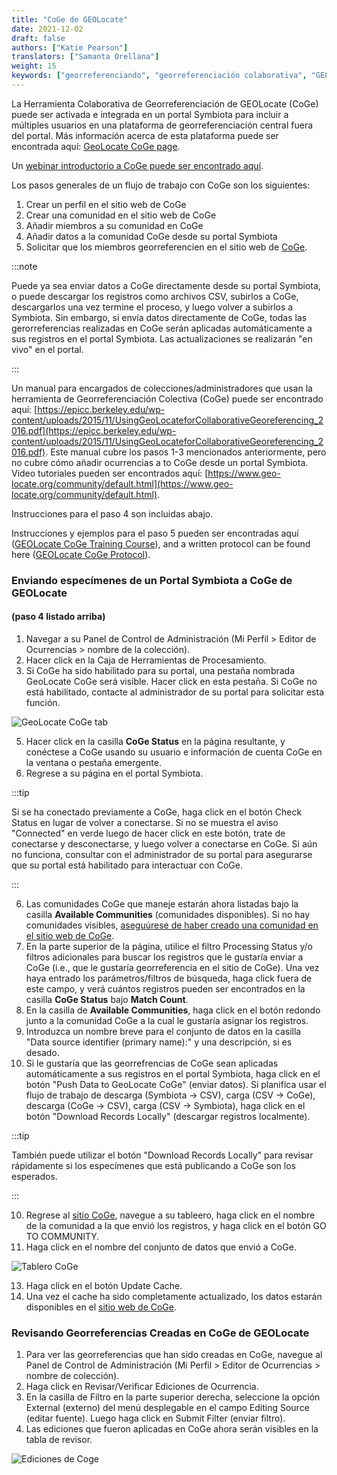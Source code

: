 ```yaml
---
title: "CoGe de GEOLocate"
date: 2021-12-02
draft: false
authors: ["Katie Pearson"]
translators: ["Samanta Orellana"]
weight: 15
keywords: ["georreferenciando", "georreferenciación colaborativa", "GEOLocate"]
---
```


La Herramienta Colaborativa de Georreferenciación de GEOLocate (CoGe) puede ser activada e integrada en un portal Symbiota para incluir a múltiples usuarios en una plataforma de georreferenciación central fuera del portal. Más información acerca de esta plataforma puede ser encontrada aquí: [GeoLocate CoGe page](https://coge.geo-locate.org/).

Un [webinar introductorio a CoGe puede ser encontrado aquí](https://youtu.be/1IZhUMqCGvs).

Los pasos generales de un flujo de trabajo con CoGe son los siguientes:

1. Crear un perfil en el sitio web de CoGe
2. Crear una comunidad en el sitio web de CoGe
3. Añadir miembros a su comunidad en CoGe
4. Añadir datos a la comunidad CoGe desde su portal Symbiota
5. Solicitar que los miembros georreferencien en el sitio web de [CoGe](https://www.geo-locate.org/web/WebComGeoref.aspx).

:::note

Puede ya sea enviar datos a CoGe directamente desde su portal Symbiota, o puede descargar los registros como archivos CSV, subirlos a CoGe, descargarlos una vez termine el proceso, y luego volver a subirlos a Symbiota. Sin embargo, si envía datos directamente de CoGe, todas las gerorreferencias realizadas en CoGe serán aplicadas automáticamente a sus registros en el portal Symbiota. Las actualizaciones se realizarán "en vivo" en el portal.

:::

Un manual para encargados de colecciones/administradores que usan la herramienta de Georreferenciación Colectiva (CoGe) puede ser encontrado aquí: [https://epicc.berkeley.edu/wp-content/uploads/2015/11/UsingGeoLocateforCollaborativeGeoreferencing_2016.pdf](https://epicc.berkeley.edu/wp-content/uploads/2015/11/UsingGeoLocateforCollaborativeGeoreferencing_2016.pdf). Este manual cubre los pasos 1-3 mencionados anteriormente, pero no cubre cómo añadir ocurrencias a to CoGe desde un portal Symbiota. Video tutoriales pueden ser encontrados aquí: [https://www.geo-locate.org/community/default.html](https://www.geo-locate.org/community/default.html).

Instrucciones para el paso 4 son incluidas abajo.

Instrucciones y ejemplos para el paso 5 pueden ser encontradas aquí ([GEOLocate CoGe Training Course](https://www.capturingcaliforniasflowers.org/georeferencingcourse-coge.html)), and a written protocol can be found here ([GEOLocate CoGe Protocol](https://www.capturingcaliforniasflowers.org/uploads/1/6/3/7/16372936/georeferencingincoge.docx)).

### Enviando especímenes de un Portal Symbiota a CoGe de GEOLocate

#### (paso 4 listado arriba)

1. Navegar a su Panel de Control de Administración (Mi Perfil > Editor de Ocurrencias > nombre de la colección).
2. Hacer click en la Caja de Herramientas de Procesamiento.
3. Si CoGe ha sido habilitado para su portal, una pestaña nombrada GeoLocate CoGe será visible. Hacer click en esta pestaña. Si CoGe no está habilitado, contacte al administrador de su portal para solicitar esta función.

![GeoLocate CoGe tab](/img/geolocatecoge.png)

5. Hacer click en la casilla **CoGe Status** en la página resultante, y conéctese a CoGe usando su usuario e información de cuenta CoGe en la ventana o pestaña emergente.
6. Regrese a su página en el portal Symbiota.

:::tip

Si se ha conectado previamente a CoGe, haga click en el botón Check Status en lugar de volver a conectarse. Si no se muestra el aviso "Connected" en verde luego de hacer click en este botón, trate de conectarse y desconectarse, y luego volver a conectarse en CoGe. Si aún no funciona, consultar con el administrador de su portal para asegurarse que su portal está habilitado para interactuar con CoGe.

:::

6. Las comunidades CoGe que maneje estarán ahora listadas bajo la casilla **Available Communities** (comunidades disponibles). Si no hay comunidades visibles, [aseguúrese de haber creado una comunidad en el sitio web de CoGe](https://epicc.berkeley.edu/wp-content/uploads/2015/11/UsingGeoLocateforCollaborativeGeoreferencing_2016.pdf).
7. En la parte superior de la página, utilice el filtro Processing Status y/o filtros adicionales para buscar los registros que le gustaría enviar a CoGe (i.e., que le gustaría georreferencia en el sitio de CoGe). Una vez haya entrado los parámetros/filtros de búsqueda, haga click fuera de este campo, y verá cuántos registros pueden ser encontrados en la casilla **CoGe Status** bajo **Match Count**.
8. En la casilla de **Available Communities**, haga click en el botón redondo junto a la comunidad CoGe a la cual le gustaría asignar los registros.
9. Introduzca un nombre breve para el conjunto de datos en la casilla "Data source identifier (primary name):" y una descripción, si es desado.
10. Si le gustaría que las georrefrencias de CoGe sean aplicadas automáticamente a sus registros en el portal Symbiota, haga click en el botón "Push Data to GeoLocate CoGe" (enviar datos). Si planifica usar el flujo de trabajo de descarga (Symbiota -> CSV), carga (CSV -> CoGe), descarga (CoGe -> CSV), carga (CSV -> Symbiota), haga click en el botón "Download Records Locally" (descargar registros localmente).

:::tip

También puede utilizar el botón "Download Records Locally" para revisar rápidamente si los especímenes que está publicando a CoGe son los esperados.

:::

10. Regrese al [sitio CoGe](https://coge.geo-locate.org/), navegue a su tableero, haga click en el nombre de la comunidad a la que envió los registros, y haga click en el botón GO TO COMMUNITY.
11. Haga click en el nombre del conjunto de datos que envió a CoGe.

![Tablero CoGe](/img/cogedashboard.png)

13. Haga click en el botón Update Cache.
14. Una vez el cache ha sido completamente actualizado, los datos estarán disponibles en el [sitio web de CoGe](https://www.geo-locate.org/web/WebComGeoref.aspx).

### Revisando Georreferencias Creadas en CoGe de GEOLocate

1. Para ver las georreferencias que han sido creadas en CoGe, navegue al Panel de Control de Administración (Mi Perfil > Editor de Ocurrencias > nombre de colección).
2. Haga click en Revisar/Verificar Ediciones de Ocurrencia.
3. En la casilla de Filtro en la parte superior derecha, seleccione la opción External (externo) del menú desplegable en el campo Editing Source (editar fuente). Luego haga click en Submit Filter (enviar filtro).
4. Las ediciones que fueron aplicadas en CoGe ahora serán visibles en la tabla de revisor.

![Ediciones de Coge](/img/viewcogeedits.png)
